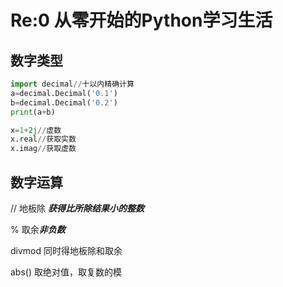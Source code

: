 # Re:0 从零开始的Python学习生活

## 数字类型

```python
import decimal//十以内精确计算
a=decimal.Decimal('0.1')
b=decimal.Decimal('0.2')
print(a+b)

x=1+2j//虚数
x.real//获取实数
x.imag//获取虚数
```

## 数字运算

// 地板除 ***获得比所除结果小的整数***

% 取余***非负数***

divmod 同时得地板除和取余

abs() 取绝对值，取复数的模
